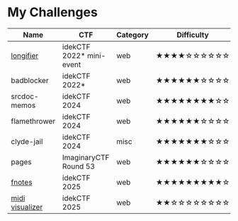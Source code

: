 # My Challenges

| Name            | CTF                      | Category | Difficulty | Notes            |
|-----------------|--------------------------|----------|------------|------------------|
| [longifier](/idekctf/2022/longifier/)       | idekCTF 2022* mini-event | web      | ★★★★☆☆☆☆☆☆ | event not public |
| badblocker      | idekCTF 2022*            | web      | ★★★★★★☆☆☆☆ | -                |
| srcdoc-memos    | idekCTF 2024             | web      | ★★★★★★★★☆☆ | -                |
| flamethrower    | idekCTF 2024             | web      | ★★★★★★☆☆☆☆ | with @downgrade  |
| clyde-jail      | idekCTF 2024             | misc     | ★★★★★★★☆☆☆ | -                |
| pages           | ImaginaryCTF Round 53    | web      | ★★★★★★☆☆☆☆ | -                |
| [fnotes](/idekctf/2025/#webfnotes)          | idekCTF 2025             | web      | ★★★★★★★★★☆ | -                |
| [midi visualizer](/idekctf/2025/#webmidi-visualizer) | idekCTF 2025             | web      | ★★☆☆☆☆☆☆☆☆ | with @downgrade  |
